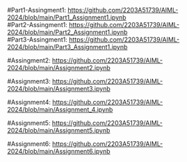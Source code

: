 #Part1-Assingment1: https://github.com/2203A51739/AIML-2024/blob/main/Part1_Assignment1.ipynb      
#Part2-Assingment1: https://github.com/2203A51739/AIML-2024/blob/main/Part2_Assignment1.ipynb  
#Part3-Assingment1: https://github.com/2203A51739/AIML-2024/blob/main/Part3_Assignment1.ipynb

#Assingment2: https://github.com/2203A51739/AIML-2024/blob/main/Assignment2.ipynb

#Assignment3: https://github.com/2203A51739/AIML-2024/blob/main/Assignment3.ipynb

#Assignment4: https://github.com/2203A51739/AIML-2024/blob/main/Assignment_4.ipynb

#Assignment5: https://github.com/2203A51739/AIML-2024/blob/main/Assignment5.ipynb

#Assignment6: https://github.com/2203A51739/AIML-2024/blob/main/Assignment6.ipynb
